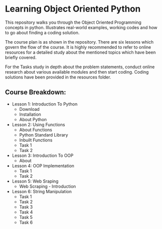 # Learning Object Oriented Python

This repository walks you through the Object Oriented Programming concepts in python. Illustrates real-world examples, working codes and how to go about finding a coding solution.

The course plan is as shown in the repository. There are six lessons which govern the flow of the course. It is highly recommended to refer to online resources for a detailed study about the mentioned topics which have been briefly covered.

For the Tasks study in depth about the problem statements, conduct online research about various available modules and then start coding. Coding solutions have been provided in the resources folder. 


## Course Breakdown:

*   Lesson 1: Introduction To Python
    *   Download
    *   Installation
    *   About Python
*   Lesson 2: Using Functions
    *   About Functions
    *   Python Standard Library
    *   Inbuilt Functions
    *   Task 1
    *   Task 2
*   Lesson 3: Introduction To OOP
    *   About
*   Lesson 4: OOP Implementation
    *   Task 1 
    *   Task 2
*   Lesson 5: Web Sraping
    *   Web Scraping - Introduction 
*   Lesson 6: String Manipulation
    *   Task 1
    *   Task 2
    *   Task 3
    *   Task 4
    *   Task 5
    *   Task 6